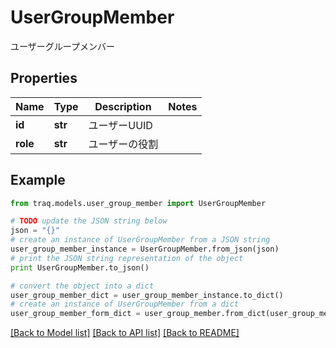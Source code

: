 # UserGroupMember

ユーザーグループメンバー

## Properties

Name | Type | Description | Notes
------------ | ------------- | ------------- | -------------
**id** | **str** | ユーザーUUID | 
**role** | **str** | ユーザーの役割 | 

## Example

```python
from traq.models.user_group_member import UserGroupMember

# TODO update the JSON string below
json = "{}"
# create an instance of UserGroupMember from a JSON string
user_group_member_instance = UserGroupMember.from_json(json)
# print the JSON string representation of the object
print UserGroupMember.to_json()

# convert the object into a dict
user_group_member_dict = user_group_member_instance.to_dict()
# create an instance of UserGroupMember from a dict
user_group_member_form_dict = user_group_member.from_dict(user_group_member_dict)
```
[[Back to Model list]](../README.md#documentation-for-models) [[Back to API list]](../README.md#documentation-for-api-endpoints) [[Back to README]](../README.md)


